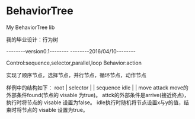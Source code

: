 # BehaviorTree
My BehaviorTree lib

我的毕业设计：行为树

--------version0.1--------
--------2016/04/10--------

Control:sequence,selector,parallel,loop
Behavior:action

实现了顺序节点，选择节点，并行节点，循环节点，动作节点

样例中的结构如下：
				root
				|
			selector
			|		|
		sequence	idle
		|		|
		move	attack
move的外部条件found(节点的 visable 为true)。
attck的外部条件是arrive(接近终点)，执行时将节点的 visable 设置为false。
idle执行时随机将节点设置x与y的值，结束时将节点的 visable 设置为true。